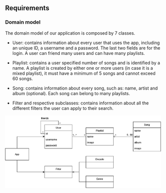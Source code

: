 
## Requirements


### Domain model

The domain model of our application is composed by 7 classes.

* User: contains information about every user that uses the app, including an unique ID, a username and a password. The last two fields are for the login. A user can friend many users and can have many playlists. 

* Playlist: contains a user specified number of songs and is identified by a name. A playlist is created by either one or more users  (in case it is a mixed playlist), it must have a minimum of 5 songs and cannot exceed 60 songs.


* Song: contains information about every song, such as: name, artist and album (optional). Each song can belong to many playlists.


* Filter and respective subclasses: contains information about all the different filters the user can apply to their search.

 <p align="center" justify="center">
  <img src="/images/domain_model.png"/>
</p>


